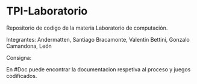 # TPI-Laboratorio
Repositorio de codigo de la materia Laboratorio de computación.

Integrantes:
Andermatten, Santiago
Bracamonte, Valentin
Bettini, Gonzalo
Camandona, León

Consigna:


En #Doc puede encontrar la documentacion respetiva al proceso y juegos codificados.

